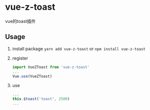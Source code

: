 # vue-z-toast

vue的toast插件

## Usage

1. install package
    `yarn add vue-z-toast` or `npm install vue-z-toast`

1. register
    ```javascript
    import VueZToast from 'vue-z-toast'
    ...
    Vue.use(VueZToast)
    ````

1. use
    ```javascript
    ...
    this.$toast('toast', 2500)
    ...
    ```